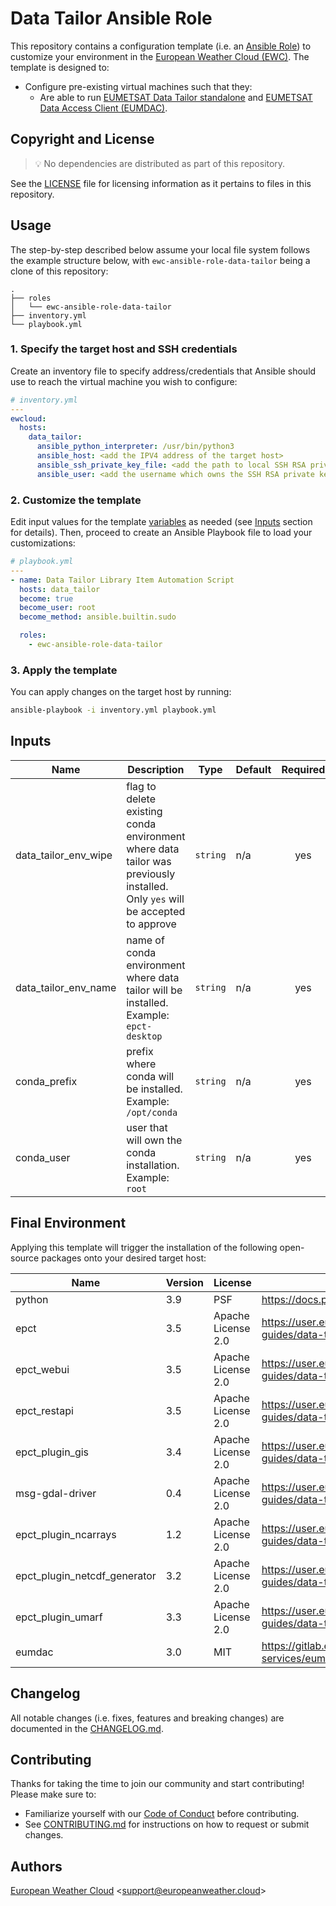 # Data Tailor Ansible Role

This repository contains a configuration template 
(i.e. an [Ansible Role](https://docs.ansible.com/ansible/latest/playbook_guide/playbooks_reuse_roles.html)) 
to customize your environment in the
[European Weather Cloud (EWC)](https://europeanweather.cloud/).
The template is designed to:
* Configure pre-existing virtual machines such that they:
  * Are able to run [EUMETSAT Data Tailor standalone](https://user.eumetsat.int/resources/user-guides/data-tailor-standalone-guide) and [EUMETSAT Data Access
  Client (EUMDAC)](https://pypi.org/project/eumdac/).


## Copyright and License
>💡 No dependencies are distributed as part of this repository.

See the [LICENSE](./LICENSE) file for licensing information as it pertains to
files in this repository.

## Usage

The step-by-step described below assume your local file system follows the 
example structure below, with `ewc-ansible-role-data-tailor` being a clone of this
repository:
```
.
├── roles
│   └── ewc-ansible-role-data-tailor
├── inventory.yml
└── playbook.yml
```

### 1. Specify the target host and SSH credentials
Create an inventory file to specify address/credentials that Ansible should use
to reach the virtual machine you wish to configure:
```yaml
# inventory.yml
---
ewcloud:
  hosts:
    data_tailor:
      ansible_python_interpreter: /usr/bin/python3
      ansible_host: <add the IPV4 address of the target host>
      ansible_ssh_private_key_file: <add the path to local SSH RSA private key file>
      ansible_user: <add the username which owns the SSH RSA private key >
```
### 2. Customize the template

Edit input values for the template [variables](./vars/main.yml) as needed (see
[Inputs](#inputs) section for details).
Then, proceed to create an Ansible Playbook file to load your customizations: 

```yaml
# playbook.yml
---
- name: Data Tailor Library Item Automation Script 
  hosts: data_tailor
  become: true
  become_user: root
  become_method: ansible.builtin.sudo

  roles:
    - ewc-ansible-role-data-tailor
```

### 3. Apply the template

You can apply changes on the target host by running:
```bash
ansible-playbook -i inventory.yml playbook.yml
```

## Inputs

| Name | Description | Type | Default | Required |
|------|-------------|------|---------|:--------:|
| data_tailor_env_wipe | flag to delete existing conda environment where data tailor was previously installed. Only `yes` will be accepted to approve | `string` | n/a | yes |
| data_tailor_env_name | name of conda environment where data tailor will be installed. Example: `epct-desktop` | `string` | n/a | yes |
| conda_prefix | prefix where conda will be installed. Example: `/opt/conda` | `string` | n/a | yes |
| conda_user | user that will own the conda installation. Example: `root` | `string` | n/a | yes |

## Final Environment

Applying this template will trigger the installation of the following 
open-source packages onto your desired target host:

| Name | Version | License | Package Info |
|------|---------|---------|--------------|
| python | 3.9 | PSF | https://docs.python.org/3/license.html |
| epct | 3.5 | Apache License 2.0  | https://user.eumetsat.int/resources/user-guides/data-tailor-standalone-guide |
| epct_webui | 3.5 | Apache License 2.0  | https://user.eumetsat.int/resources/user-guides/data-tailor-standalone-guide |
| epct_restapi | 3.5 | Apache License 2.0  | https://user.eumetsat.int/resources/user-guides/data-tailor-standalone-guide |
| epct_plugin_gis | 3.4 | Apache License 2.0  | https://user.eumetsat.int/resources/user-guides/data-tailor-standalone-guide |
| msg-gdal-driver | 0.4 | Apache License 2.0  | https://user.eumetsat.int/resources/user-guides/data-tailor-standalone-guide |
| epct_plugin_ncarrays | 1.2 | Apache License 2.0  | https://user.eumetsat.int/resources/user-guides/data-tailor-standalone-guide |
| epct_plugin_netcdf_generator | 3.2 | Apache License 2.0  | https://user.eumetsat.int/resources/user-guides/data-tailor-standalone-guide |
| epct_plugin_umarf | 3.3 | Apache License 2.0  | https://user.eumetsat.int/resources/user-guides/data-tailor-standalone-guide |
| eumdac | 3.0 | MIT | https://gitlab.eumetsat.int/eumetlab/data-services/eumdac |

## Changelog
All notable changes (i.e. fixes, features and breaking changes) are documented 
in the [CHANGELOG.md](./CHANGELOG.md).

## Contributing

Thanks for taking the time to join our community and start contributing!
Please make sure to:
* Familiarize yourself with our [Code of Conduct](./CODE_OF_CONDUCT.md) before 
contributing.
* See [CONTRIBUTING.md](./CONTRIBUTING.md) for instructions on how to request 
or submit changes.

## Authors

[European Weather Cloud](http://support.europeanweather.cloud/) 
<[support@europeanweather.cloud](mailto:support@europeanweather.cloud)>

